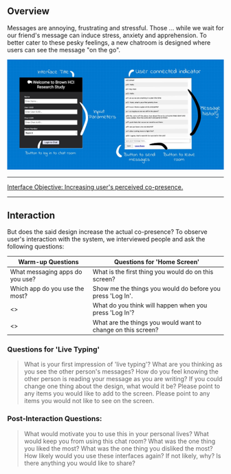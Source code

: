 <!---## Overview

What makes design invisible? Make it good.

This project steps in a user's shoes on what goes on when users try to use a chat room. I observe users interactions with a [public chatroom](http://chatatbrownhci.herokuapp.com), what are users thinking when they interact with the interface and how do they behave. How does the interface make them "feel"? We combine these thoughts, feelings and behaviors and create three personas and one storyboard. --->


<!---## Research Question --->

## Overview 

Messages are annoying, frustrating and stressful. Those ... while we wait for our friend's message can induce stress, anxiety and apprehension. To better cater to these pesky feelings, a new chatroom is designed where users can see the message "on the go".

<img src="Drawing-2.sketchpad.jpeg">

*****
[Interface Objective: Increasing user's perceived co-presence.](http://chatatbrownhci.herokuapp.com)
*****

## Interaction

But does the said design increase the actual co-presence? To observe user's interaction with the system, we interviewed people and ask the following questions: 

Warm-up Questions | Questions for 'Home Screen'
-----|-------
What messaging apps do you use?  | What is the first thing you would do on this screen? 
Which app do you use the most? | Show me the things you would do before you press 'Log In'. 
<> | What do you think will happen when you press 'Log In'? 
<> | What are the things you would want to change on this screen? 


### Questions for 'Live Typing' 
> What is your first impression of 'live typing'?
> What are you thinking as you see the other person's messages?
> How do you feel knowing the other person is reading your message as you are writing?
> If you could change one thing about the design, what would it be?
> Please point to any items you would like to add to the screen.
> Please point to any items you would not like to see on the screen.

### Post-Interaction Questions:
> What would motivate you to use this in your personal lives?
> What would keep you from using this chat room?
> What was the one thing you liked the most?
> What was the one thing you disliked the most?
> How likely would you use these interfaces again? If not likely, why?
> Is there anything you would like to share?
